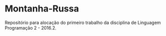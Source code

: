 # Montanha-Russa
Repositório para alocação do primeiro trabalho da disciplina de Linguagem Programação 2 - 2016.2.
